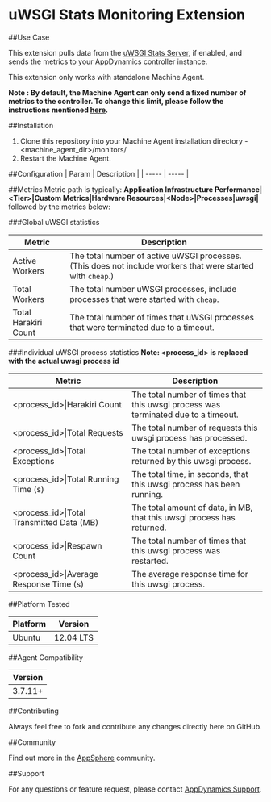 # uWSGI Stats Monitoring Extension

##Use Case

This extension pulls data from the [uWSGI Stats Server](http://uwsgi-docs.readthedocs.io/en/latest/StatsServer.html), if enabled, and sends the metrics to your AppDynamics controller instance. 

This extension only works with standalone Machine Agent. 

**Note : By default, the Machine Agent can only send a fixed number of metrics to the controller. To change this limit, please follow the instructions mentioned [here](http://docs.appdynamics.com/display/PRO14S/Metrics+Limits).**

##Installation
1. Clone this repository into your Machine Agent installation directory - \<machine_agent_dir\>/monitors/
2. Restart the Machine Agent.

##Configuration
| Param | Description |
| ----- | ----- |


##Metrics
Metric path is typically: **Application Infrastructure Performance|\<Tier\>|Custom Metrics|Hardware Resources|\<Node\>|Processes|uwsgi|** followed by the metrics below:

###Global uWSGI statistics

| Metric | Description |
| ----- | ----- |
| Active Workers | The total number of active uWSGI processes. (This does not include workers that were started with `cheap`.) |
| Total Workers | The total number uWSGI processes, include processes that were started with `cheap`. |
| Total Harakiri Count | The total number of times that uWSGI processes that were terminated due to a timeout. |


###Individual uWSGI process statistics
**Note: \<process_id\> is replaced with the actual uwsgi process id**

| Metric | Description |
| ----- | ----- |
| \<process_id\>&#124;Harakiri Count | The total number of times that this uwsgi process was terminated due to a timeout. |
| \<process_id\>&#124;Total Requests | The total number of requests this uwsgi process has processed. |
| \<process_id\>&#124;Total Exceptions | The total number of exceptions returned by this uwsgi process. |
| \<process_id\>&#124;Total Running Time (s) | The total time, in seconds, that this uwsgi process has been running. |
| \<process_id\>&#124;Total Transmitted Data (MB) | The total amount of data, in MB, that this uwsgi process has returned. |
| \<process_id\>&#124;Respawn Count | The total number of times that this uwsgi process was restarted. |
| \<process_id\>&#124;Average Response Time (s) | The average response time for this uwsgi process. |


##Platform Tested

| Platform | Version |
| ----- | ----- |
| Ubuntu | 12.04 LTS |


##Agent Compatibility

| Version |
| ----- |
| 3.7.11+ |

##Contributing

Always feel free to fork and contribute any changes directly here on GitHub.

##Community

Find out more in the [AppSphere](http://community.appdynamics.com/t5/eXchange-Community-AppDynamics/Network-Monitoring-Extension/idi-p/9497) community.

##Support

For any questions or feature request, please contact [AppDynamics Support](mailto:help@appdynamics.com).

